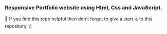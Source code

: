 ### Responsive Portfolio website using Html, Css and JavaScript.


🙏 If you find this repo helpful then don't forget to give a start ❇️  to this repository. :)

